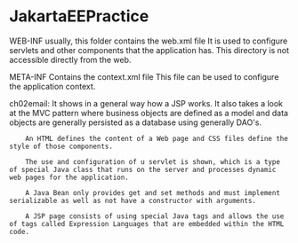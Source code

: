 # JakartaEEPractice
WEB-INF usually, this folder contains the web.xml file
        It is used to configure servlets and other components that the application has. 
        This directory is not accessible directly from the web. 

META-INF Contains the context.xml file 
         This file can be used to configure the application context.

ch02email: 
         It shows in a general way how a JSP works. It also takes a look at the MVC pattern where business objects are defined as a model and data objects are generally persisted as a database using generally DAO's.

        An HTML defines the content of a Web page and CSS files define the style of those components.

        The use and configuration of u servlet is shown, which is a type of special Java class that runs on the server and processes dynamic web pages for the application.

        A Java Bean only provides get and set methods and must implement serializable as well as not have a constructor with arguments.

        A JSP page consists of using special Java tags and allows the use of tags called Expression Languages ​​that are embedded within the HTML code.